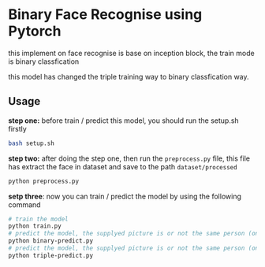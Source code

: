 # Binary Face Recognise using Pytorch

this implement on face recognise is base on inception block, the train mode is binary classfication

this model has changed the triple training way to binary classfication way.

## Usage

**step one:** before train / predict this model, you should run the setup.sh firstly
```bash
bash setup.sh
```

**step two:** after doing the step one, then run the ``preprocess.py`` file, this file has extract the face in dataset and save to the path ``dataset/processed``
```bash
python preprocess.py
```

**setp three**: now you can train / predict the model by using the following command
```bash
# train the model
python train.py
# predict the model, the supplyed picture is or not the same person (on facenet)
python binary-predict.py
# predict the model, the supplyed picture is or not the same person (on inception network)
python triple-predict.py
```
